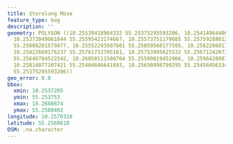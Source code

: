 ```yaml
---
title: Storelung Mose
feature_type: bog
description: ''
geometry: POLYGON ((10.25539418904332 55.25375295593206, 10.25414964406012 55.25448672808477,
  10.25372049061844 55.25595423174667, 10.25573751179685 55.25759288012526, 10.25548001973148
  55.25808201579877, 10.25552293507601 55.25859560177595, 10.25822660176237 55.258840164194,
  10.25822660176237 55.25761733705161, 10.25753995625532 55.25671242073887, 10.26088735310509
  55.25646784522542, 10.26050111500704 55.25509819452966, 10.25964280812189 55.25463348088955,
  10.25814077107421 55.25404646641893, 10.25650998799295 55.25458456334835, 10.25539418904332
  55.25375295593206))
geo_error: 0.0
bbox:
  xmin: 10.2537205
  ymin: 55.253753
  xmax: 10.2608874
  ymax: 55.2588402
longitude: 10.2570328
latitude: 55.2560618
OSM: .na.character
---
```


